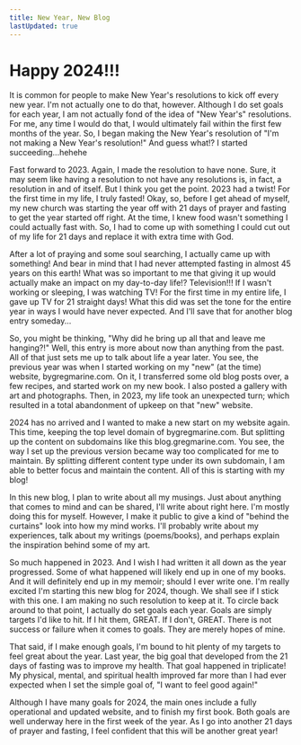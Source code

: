 ```yaml
---
title: New Year, New Blog
lastUpdated: true
---
```

# Happy 2024!!!

It is common for people to make New Year's resolutions to kick off every new year. I'm not actually one to do that, however. Although I do set goals for each year, I am not actually fond of the idea of "New Year's" resolutions. For me, any time I would do that, I would ultimately fail within the first few months of the year. So, I began making the New Year's resolution of "I'm not making a New Year's resolution!" And guess what!? I started succeeding...hehehe

Fast forward to 2023. Again, I made the resolution to have none. Sure, it may seem like having a resolution to not have any resolutions is, in fact, a resolution in and of itself. But I think you get the point. 2023 had a twist! For the first time in my life, I truly fasted! Okay, so, before I get ahead of myself, my new church was starting the year off with 21 days of prayer and fasting to get the year started off right. At the time, I knew food wasn't something I could actually fast with. So, I had to come up with something I could cut out of my life for 21 days and replace it with extra time with God.

After a lot of praying and some soul searching, I actually came up with something! And bear in mind that I had never attempted fasting in almost 45 years on this earth! What was so important to me that giving it up would actually make an impact on my day-to-day life!? Television!!! If I wasn't working or sleeping, I was watching TV! For the first time in my entire life, I gave up TV for 21 straight days! What this did was set the tone for the entire year in ways I would have never expected. And I'll save that for another blog entry someday...

So, you might be thinking, "Why did he bring up all that and leave me hanging?!" Well, this entry is more about now than anything from the past. All of that just sets me up to talk about life a year later. You see, the previous year was when I started working on my "new" (at the time) website, bygregmarine.com. On it, I transferred some old blog posts over, a few recipes, and started work on my new book. I also posted a gallery with art and photographs. Then, in 2023, my life took an unexpected turn; which resulted in a total abandonment of upkeep on that "new" website.

2024 has no arrived and I wanted to make a new start on my website again. This time, keeping the top level domain of bygregmarine.com. But splitting up the content on subdomains like this blog.gregmarine.com. You see, the way I set up the previous version became way too complicated for me to maintain. By splitting different content type under its own subdomain, I am able to better focus and maintain the content. All of this is starting with my blog!

In this new blog, I plan to write about all my musings. Just about anything that comes to mind and can be shared, I'll write about right here. I'm mostly doing this for myself. However, I make it public to give a kind of "behind the curtains" look into how my mind works. I'll probably write about my experiences, talk about my writings (poems/books), and perhaps explain the inspiration behind some of my art.

So much happened in 2023. And I wish I had written it all down as the year progressed. Some of what happened will likely end up in one of my books. And it will definitely end up in my memoir; should I ever write one. I'm really excited I'm starting this new blog for 2024, though. We shall see if I stick with this one. I am making no such resolution to keep at it. To circle back around to that point, I actually do set goals each year. Goals are simply targets I'd like to hit. If I hit them, GREAT. If I don't, GREAT. There is not success or failure when it comes to goals. They are merely hopes of mine.

That said, if I make enough goals, I'm bound to hit plenty of my targets to feel great about the year. Last year, the big goal that developed from the 21 days of fasting was to improve my health. That goal happened in triplicate! My physical, mental, and spiritual health improved far more than I had ever expected when I set the simple goal of, "I want to feel good again!"

Although I have many goals for 2024, the main ones include a fully operational and updated website, and to finish my first book. Both goals are well underway here in the first week of the year. As I go into another 21 days of prayer and fasting, I feel confident that this will be another great year!